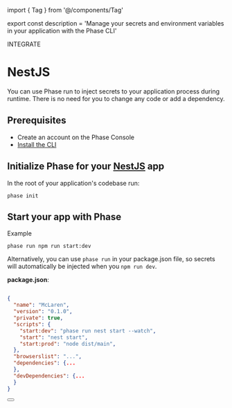 import { Tag } from '@/components/Tag'

export const description =
  'Manage your secrets and environment variables in your application with the Phase CLI'

<Tag variant="small">INTEGRATE</Tag>

# NestJS

You can use Phase run to inject secrets to your application process during runtime. There is no need for you to change any code or add a dependency.

## Prerequisites

- Create an account on the Phase Console
- [Install the CLI](/cli/install)

## Initialize Phase for your [NestJS](https://nestjs.com) app

In the root of your application's codebase run:

```fish
phase init
```

## Start your app with Phase

Example

```fish
phase run npm run start:dev
```

Alternatively, you can use `phase run` in your package.json file, so secrets will automatically be injected when you `npm run dev`.

**package.json**:

```json

{
  "name": "McLaren",
  "version": "0.1.0",
  "private": true,
  "scripts": {
    "start:dev": "phase run nest start --watch",
    "start": "nest start",
    "start:prod": "node dist/main",
  },
  "browserslist": "...",
  "dependencies": {...
  },
  "devDependencies": {...
  }
}
```

<div className="not-prose">
  <Button
    href="https://docs.nestjs.com/techniques/configuration#cache-environment-variables"
    variant="text"
    arrow="right"
    children="NestJS Docs"
  />
</div>
